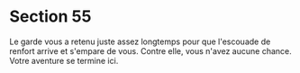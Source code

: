 # Section 55

Le garde vous a retenu juste assez longtemps pour que l'escouade 
de renfort arrive et s'empare de vous. Contre elle, vous n'avez 
aucune chance. Votre aventure se termine ici.